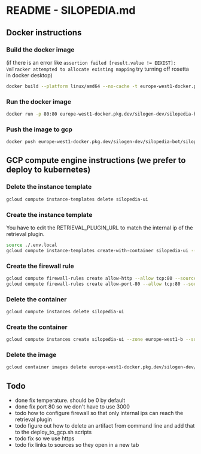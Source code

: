 # README - SILOPEDIA.md

## Docker instructions

### Build the docker image 
(if there is an error like ```assertion failed [result.value != EEXIST]: VmTracker attempted to allocate existing mapping``` try turning off rosetta in docker desktop)
```bash
docker build --platform linux/amd64 --no-cache -t europe-west1-docker.pkg.dev/silogen-dev/silopedia-bot/silopedia-ui:latest .
```

### Run the docker image
```bash
docker run -p 80:80 europe-west1-docker.pkg.dev/silogen-dev/silopedia-bot/silopedia-ui:latest
```

### Push the image to gcp
```bash
docker push europe-west1-docker.pkg.dev/silogen-dev/silopedia-bot/silopedia-ui:latest
```

## GCP compute engine instructions (we prefer to deploy to kubernetes)
### Delete the instance template
```bash
gcloud compute instance-templates delete silopedia-ui
```

### Create the instance template
You have to edit the RETRIEVAL_PLUGIN_URL to match the internal ip of the retrieval plugin.
```bash
source ./.env.local
gcloud compute instance-templates create-with-container silopedia-ui --container-image=europe-west1-docker.pkg.dev/silogen-dev/silopedia-bot/silopedia-ui:latest --tags=http-server,https-server,allow-port-80 --machine-type e2-standard-2 --container-env OPENAI_API_KEY=${OPENAI_API_KEY},RETRIEVAL_BEARER_KEY=${RETRIEVAL_BEARER_KEY},NEXT_PUBLIC_DEFAULT_TEMPERATURE=${NEXT_PUBLIC_DEFAULT_TEMPERATURE},DEFAULT_MODEL=${DEFAULT_MODEL},RETRIEVAL_PLUGIN_URL=http://10.132.0.8:8080
```

### Create the firewall rule
```bash
gcloud compute firewall-rules create allow-http --allow tcp:80 --source-ranges 0.0.0.0/0 --target-tags http-server
gcloud compute firewall-rules create allow-port-80 --allow tcp:80 --source-ranges 0.0.0.0/0 --target-tags allow-port-80
```

### Delete the container
```bash
gcloud compute instances delete silopedia-ui
```

### Create the container
```bash
gcloud compute instances create silopedia-ui --zone europe-west1-b --source-instance-template silopedia-ui
```

### Delete the image
```bash
gcloud container images delete europe-west1-docker.pkg.dev/silogen-dev/silopedia-bot/silopedia-ui:latest
```

## Todo
- done fix temperature. should be 0 by default
- done fix port 80 so we don't have to use 3000
- todo how to configure firewall so that only internal ips can reach the retrieval plugin
- todo figure out how to delete an artifact from command line and add that to the deploy_to_gcp.sh scripts
- todo fix so we use https
- todo fix links to sources so they open in a new tab
